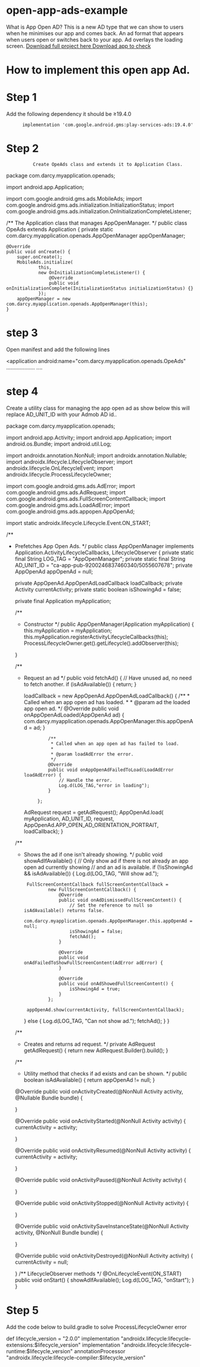# open-app-ads-example
What is App Open AD?
This is a new AD type that we can show to users when he minimises our app and comes back. An ad format that appears when users open or switches back to your app. Ad overlays the loading screen.
[Download full project here ](url)
[Download app to check](https://github.com/dicksonorengo/open-app-ads-example/raw/main/My%20application.apk)


# How to implement this open app Ad.
# Step 1
Add the following dependency  it should be ≥19.4.0

          implementation 'com.google.android.gms:play-services-ads:19.4.0'
# Step 2
              Create OpeAds class and extends it to Application Class.
              
package com.darcy.myapplication.openads;

import android.app.Application;

import com.google.android.gms.ads.MobileAds;
import com.google.android.gms.ads.initialization.InitializationStatus;
import com.google.android.gms.ads.initialization.OnInitializationCompleteListener;

/** The Application class that manages AppOpenManager. */
public class OpeAds extends Application {
    private static com.darcy.myapplication.openads.AppOpenManager appOpenManager;

    @Override
    public void onCreate() {
        super.onCreate();
        MobileAds.initialize(
                this,
                new OnInitializationCompleteListener() {
                    @Override
                    public void onInitializationComplete(InitializationStatus initializationStatus) {}
                });
        appOpenManager = new com.darcy.myapplication.openads.AppOpenManager(this);
    }

# step 3
Open manifest and add the following lines

 <application
        android:name="com.darcy.myapplication.openads.OpeAds"
        ...................
        <meta-data
            android:name="com.google.android.gms.ads.APPLICATION_ID"
            android:value="@string/admob_id" />
    </application>
    ....
  # step 4
    
  Create a utility class for managing the app open ad as show below this will replace AD_UNIT_ID with your Admob AD id..
  
  package com.darcy.myapplication.openads;

import android.app.Activity;
import android.app.Application;
import android.os.Bundle;
import android.util.Log;

import androidx.annotation.NonNull;
import androidx.annotation.Nullable;
import androidx.lifecycle.LifecycleObserver;
import androidx.lifecycle.OnLifecycleEvent;
import androidx.lifecycle.ProcessLifecycleOwner;

import com.google.android.gms.ads.AdError;
import com.google.android.gms.ads.AdRequest;
import com.google.android.gms.ads.FullScreenContentCallback;
import com.google.android.gms.ads.LoadAdError;
import com.google.android.gms.ads.appopen.AppOpenAd;

import static androidx.lifecycle.Lifecycle.Event.ON_START;

/**
 * Prefetches App Open Ads.
 */
public class AppOpenManager implements Application.ActivityLifecycleCallbacks, LifecycleObserver {
    private static final String LOG_TAG = "AppOpenManager";
    private static final String AD_UNIT_ID = "ca-app-pub-9200246837460340/5055607678";
    private AppOpenAd appOpenAd = null;

    private AppOpenAd.AppOpenAdLoadCallback loadCallback;
    private Activity currentActivity;
    private static boolean isShowingAd = false;

    private final Application myApplication;

    /**
     * Constructor
     */
    public AppOpenManager(Application myApplication) {
        this.myApplication = myApplication;
        this.myApplication.registerActivityLifecycleCallbacks(this);
        ProcessLifecycleOwner.get().getLifecycle().addObserver(this);

    }

    /**
     * Request an ad
     */
    public void fetchAd() {
        // Have unused ad, no need to fetch another.
        if (isAdAvailable()) {
            return;
        }

        loadCallback =
                new AppOpenAd.AppOpenAdLoadCallback() {
                    /**
                     * Called when an app open ad has loaded.
                     *
                     * @param ad the loaded app open ad.
                     */
                    @Override
                    public void onAppOpenAdLoaded(AppOpenAd ad) {
                        com.darcy.myapplication.openads.AppOpenManager.this.appOpenAd = ad;
                    }

                    /**
                     * Called when an app open ad has failed to load.
                     *
                     * @param loadAdError the error.
                     */
                    @Override
                    public void onAppOpenAdFailedToLoad(LoadAdError loadAdError) {
                        // Handle the error.
                        Log.d(LOG_TAG,"error in loading");
                    }

                };
        AdRequest request = getAdRequest();
        AppOpenAd.load(
                myApplication, AD_UNIT_ID, request,
                AppOpenAd.APP_OPEN_AD_ORIENTATION_PORTRAIT, loadCallback);
    }

    /**
     * Shows the ad if one isn't already showing.
     */
    public void showAdIfAvailable() {
        // Only show ad if there is not already an app open ad currently showing
        // and an ad is available.
        if (!isShowingAd && isAdAvailable()) {
            Log.d(LOG_TAG, "Will show ad.");

            FullScreenContentCallback fullScreenContentCallback =
                    new FullScreenContentCallback() {
                        @Override
                        public void onAdDismissedFullScreenContent() {
                            // Set the reference to null so isAdAvailable() returns false.
                            com.darcy.myapplication.openads.AppOpenManager.this.appOpenAd = null;
                            isShowingAd = false;
                            fetchAd();
                        }

                        @Override
                        public void onAdFailedToShowFullScreenContent(AdError adError) {
                        }

                        @Override
                        public void onAdShowedFullScreenContent() {
                            isShowingAd = true;
                        }
                    };

            appOpenAd.show(currentActivity, fullScreenContentCallback);

        } else {
            Log.d(LOG_TAG, "Can not show ad.");
            fetchAd();
        }
    }

    /**
     * Creates and returns ad request.
     */
    private AdRequest getAdRequest() {
        return new AdRequest.Builder().build();
    }

    /**
     * Utility method that checks if ad exists and can be shown.
     */
    public boolean isAdAvailable() {
        return appOpenAd != null;
    }

    @Override
    public void onActivityCreated(@NonNull Activity activity, @Nullable Bundle bundle) {

    }

    @Override
    public void onActivityStarted(@NonNull Activity activity) {
        currentActivity = activity;

    }

    @Override
    public void onActivityResumed(@NonNull Activity activity) {
        currentActivity = activity;

    }

    @Override
    public void onActivityPaused(@NonNull Activity activity) {

    }

    @Override
    public void onActivityStopped(@NonNull Activity activity) {

    }

    @Override
    public void onActivitySaveInstanceState(@NonNull Activity activity, @NonNull Bundle bundle) {

    }

    @Override
    public void onActivityDestroyed(@NonNull Activity activity) {
        currentActivity = null;

    }
    /** LifecycleObserver methods */
    @OnLifecycleEvent(ON_START)
    public void onStart() {
        showAdIfAvailable();
        Log.d(LOG_TAG, "onStart");
    }
}
# Step 5
Add the code below to build.gradle to solve ProcessLifecycleOwner error

def lifecycle_version = "2.0.0"
implementation "androidx.lifecycle:lifecycle-extensions:$lifecycle_version"
implementation "androidx.lifecycle:lifecycle-runtime:$lifecycle_version"
annotationProcessor "androidx.lifecycle:lifecycle-compiler:$lifecycle_version"


  









